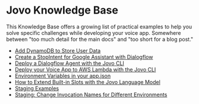 # Jovo Knowledge Base

This Knowledge Base offers a growing list of practical examples to help you solve specific challenges while developing your voice app. Somewhere between "too much detail for the main docs" and "too short for a blog post."

* [Add DynamoDB to Store User Data](./add-dynamodb-database.md './kb/add-dynamodb-database')
* [Create a StopIntent for Google Assistant with Dialogflow](./stopintent-dialogflow.md './kb/stopintent-dialogflow')
* [Deploy a Dialogflow Agent with the Jovo CLI](./deploy-dialogflow-agent.md './kb/deploy-dialogflow-agent')
* [Deploy your Voice App to AWS Lambda with the Jovo CLI](./deploy-lambda-cli.md './kb/deploy-lambda-cli')
* [Environment Variables in your app.json](./environment-variables-app-json.md './kb/environment-variables-app-json')
* [How to Extend Built-in Slots with the Jovo Language Model](.extend-built-in-slots.md './kb/extend-built-in-slots')
* [Staging Examples](./staging-examples.md './kb/staging-examples')
* [Staging: Change Invocation Names for Different Environments](./staging-invocation-names.md './kb/staging-invocation-names')

<!--[metadata]: {"title": "Jovo Knowledge Base", 
                "description": "Practical examples for voice app development with Jovo",
                "activeSections": ["kb"],
                "expandedSections": "kb",
                "inSections": "kb",
                "breadCrumbs": {"Docs": "docs",
				"Knowledge Base": "docs/kb"
                                },
		"commentsID": "framework/docs/kb",
		"route": "docs/kb"
                }-->
